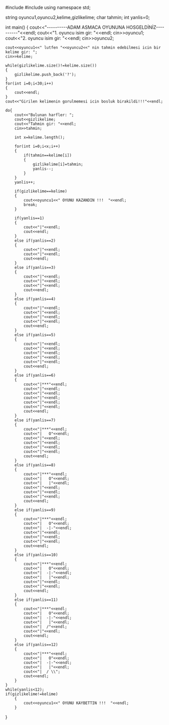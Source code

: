 #include<iostream>
#include<string>
using namespace std;

string oyuncu1,oyuncu2,kelime,gizlikelime;
char tahmin;
int yanlis=0;

int main()
{
    cout<<"----------ADAM ASMACA OYUNUNA HOSGELDİNİZ----------"<<endl;
    cout<<"1. oyuncu isim gir: "<<endl;
    cin>>oyuncu1;
    cout<<"2. oyuncu isim gir: "<<endl;
    cin>>oyuncu2;

    cout<<oyuncu1<<" lutfen "<<oyuncu2<<" nin tahmin edebilmesi icin bir kelime gir: ";
    cin>>kelime;

    while(gizlikelime.size()!=kelime.size())
    {
        gizlikelime.push_back('?');
    }
    for(int i=0;i<30;i++)
    {
        cout<<endl;
    }
    cout<<"Girilen kelimenin gorulmemesi icin bosluk birakildi!!!"<<endl;

    do{
        cout<<"Bulunan harfler: ";
        cout<<gizlikelime;
        cout<<"Tahmin gir: "<<endl;
        cin>>tahmin;

        int x=kelime.length();

        for(int i=0;i<x;i++)
        {
            if(tahmin==kelime[i])
            {
                gizlikelime[i]=tahmin;
                yanlis--;
            }
        }
        yanlis++;

        if(gizlikelime==kelime)
        {
            cout<<oyuncu1<<" OYUNU KAZANDIN !!!  "<<endl;
            break;
        }
        
        if(yanlis==1)
        {
            cout<<"|"<<endl;
            cout<<endl;
        }
        else if(yanlis==2)
        {
            cout<<"|"<<endl;
            cout<<"|"<<endl;
            cout<<endl;
        }
        else if(yanlis==3)
        {
            cout<<"|"<<endl;
            cout<<"|"<<endl;
            cout<<"|"<<endl;
            cout<<endl;
        }
        else if(yanlis==4)
        {
            cout<<"|"<<endl;
            cout<<"|"<<endl;
            cout<<"|"<<endl;
            cout<<"|"<<endl;
            cout<<endl;
        }
        else if(yanlis==5)
        {
            cout<<"|"<<endl;
            cout<<"|"<<endl;
            cout<<"|"<<endl;
            cout<<"|"<<endl;
            cout<<"|"<<endl;
            cout<<endl;
        }
        else if(yanlis==6)
        {
            cout<<"|***"<<endl;
            cout<<"|"<<endl;
            cout<<"|"<<endl;
            cout<<"|"<<endl;
            cout<<"|"<<endl;
            cout<<"|"<<endl;
            cout<<endl;
        }
        else if(yanlis==7)
        {
            cout<<"|***"<<endl;
            cout<<"|   O"<<endl;
            cout<<"|"<<endl;
            cout<<"|"<<endl;
            cout<<"|"<<endl;
            cout<<"|"<<endl;
            cout<<endl;
        }
        else if(yanlis==8)
        {
            cout<<"|***"<<endl;
            cout<<"|   O"<<endl;
            cout<<"|   |"<<endl;
            cout<<"|"<<endl;
            cout<<"|"<<endl;
            cout<<"|"<<endl;
            cout<<endl;
        }
        else if(yanlis==9)
        {
            cout<<"|***"<<endl;
            cout<<"|   O"<<endl;
            cout<<"|  -|-"<<endl;
            cout<<"|"<<endl;
            cout<<"|"<<endl;
            cout<<"|"<<endl;
            cout<<endl;
        }
        else if(yanlis==10)
        {
            cout<<"|***"<<endl;
            cout<<"|   O"<<endl;
            cout<<"|  -|-"<<endl;
            cout<<"|   |"<<endl;
            cout<<"|"<<endl;
            cout<<"|"<<endl;
            cout<<endl;
        }
        else if(yanlis==11)
        {
            cout<<"|***"<<endl;
            cout<<"|   O"<<endl;
            cout<<"|  -|-"<<endl;
            cout<<"|   |"<<endl;
            cout<<"|  /"<<endl;
            cout<<"|"<<endl;
            cout<<endl;
        }
        else if(yanlis==12)
        {
            cout<<"|***"<<endl;
            cout<<"|   O"<<endl;
            cout<<"|  -|-"<<endl;
            cout<<"|   |"<<endl;
            cout<<"|  / \\";
            cout<<endl;
        }
    }
    while(yanlis<12);
    if(gizlikelime!=kelime)
        {
            cout<<oyuncu1<<" OYUNU KAYBETTIN !!!  "<<endl;
        }
}
